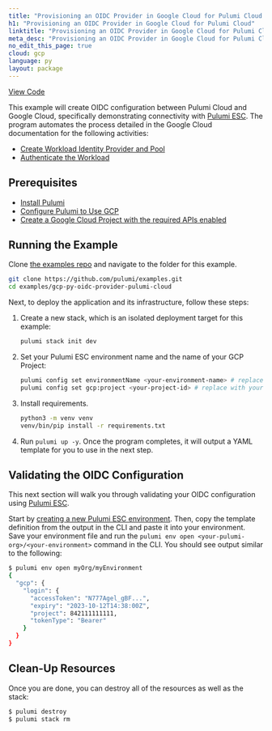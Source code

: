 ```yaml
---
title: "Provisioning an OIDC Provider in Google Cloud for Pulumi Cloud | Python"
h1: "Provisioning an OIDC Provider in Google Cloud for Pulumi Cloud"
linktitle: "Provisioning an OIDC Provider in Google Cloud for Pulumi Cloud"
meta_desc: "Provisioning an OIDC Provider in Google Cloud for Pulumi Cloud How-to Guide using Python"
no_edit_this_page: true
cloud: gcp
language: py
layout: package
---
```


<!-- WARNING: this page was generated by a tool. Do not edit it by hand. -->
<!-- To change it, please see https://github.com/pulumi/docs/tree/master/tools/mktutorial. -->

<p class="mb-4 flex">
    <a class="flex flex-wrap items-center rounded-md font-display text-lg text-white bg-blue-600 border-2 border-blue-600 px-2 mr-2 whitespace-no-wrap hover:text-white" style="height: 45px;" href="https://github.com/pulumi/examples/tree/master/gcp-py-oidc-provider-pulumi-cloud" target="_blank">
        <span><i class="fab fa-github pr-2"></i> View Code</span>
    </a>
</p>


This example will create OIDC configuration between Pulumi Cloud and Google Cloud, specifically demonstrating connectivity with [Pulumi ESC](https://www.pulumi.com/docs/pulumi-cloud/esc/). The program automates the process detailed in the Google Cloud documentation for the following activities:

- [Create Workload Identity Provider and Pool](https://cloud.google.com/iam/docs/workload-identity-federation-with-other-providers#create_the_workload_identity_pool_and_provider)
- [Authenticate the Workload](https://cloud.google.com/iam/docs/workload-identity-federation-with-other-providers#authenticate)

## Prerequisites

* [Install Pulumi](https://www.pulumi.com/docs/get-started/install/)
* [Configure Pulumi to Use GCP](https://www.pulumi.com/docs/clouds/gcp/get-started/begin/#configure-pulumi-to-access-your-google-cloud-account)
* [Create a Google Cloud Project with the required APIs enabled](https://cloud.google.com/iam/docs/workload-identity-federation-with-other-providers#configure)

## Running the Example

Clone [the examples repo](https://github.com/pulumi/examples/tree/master/gcp-py-oidc-provider) and navigate to the folder for this example.

```bash
git clone https://github.com/pulumi/examples.git
cd examples/gcp-py-oidc-provider-pulumi-cloud
```

Next, to deploy the application and its infrastructure, follow these steps:

1. Create a new stack, which is an isolated deployment target for this example:

    ```bash
    pulumi stack init dev
    ```

1. Set your Pulumi ESC environment name and the name of your GCP Project:

    ```bash
    pulumi config set environmentName <your-environment-name> # replace with your environment name
    pulumi config set gcp:project <your-project-id> # replace with your GCP project ID
    ```

1. Install requirements.

    ```bash
    python3 -m venv venv
    venv/bin/pip install -r requirements.txt
    ```

1. Run `pulumi up -y`. Once the program completes, it will output a YAML template for you to use in the next step.

## Validating the OIDC Configuration

This next section will walk you through validating your OIDC configuration using [Pulumi ESC](https://www.pulumi.com/docs/pulumi-cloud/esc/).

Start by [creating a new Pulumi ESC environment](https://www.pulumi.com/docs/pulumi-cloud/esc/get-started/#create-an-environment). Then, copy the template definition from the output in the CLI and paste it into your environment. Save your environment file and run the `pulumi env open <your-pulumi-org>/<your-environment>` command in the CLI. You should see output similar to the following:

```bash
$ pulumi env open myOrg/myEnvironment
{
  "gcp": {
    "login": {
      "accessToken": "N777Agel_gBF...",
      "expiry": "2023-10-12T14:38:00Z",
      "project": 842111111111,
      "tokenType": "Bearer"
    }
  }
}
```

## Clean-Up Resources

Once you are done, you can destroy all of the resources as well as the stack:

```bash
$ pulumi destroy
$ pulumi stack rm
```

